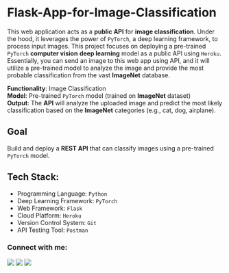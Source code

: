 # Flask-App-for-Image-Classification


This web application acts as a **public API** for **image classification**.  Under the hood, it leverages the power of `PyTorch`, a deep learning framework, to process input images.
This project focuses on deploying a pre-trained `PyTorch` **computer vision** **deep learning** model as a public API using `Heroku`. Essentially, you can send an image to this web app using API, and it will utilize a pre-trained model to analyze the image and provide the most probable classification from the vast **ImageNet** database.

**Functionality**: Image Classification  
**Model**: Pre-trained `PyTorch` model (trained on **ImageNet** dataset)  
**Output**: The **API** will analyze the uploaded image and predict the most likely classification based on the **ImageNet** categories (e.g., cat, dog, airplane).  


## Goal
Build and deploy a **REST API** that can classify images using a pre-trained `PyTorch` model.


## Tech Stack:
- Programming Language: `Python`
- Deep Learning Framework: `PyTorch`
- Web Framework: `Flask`
- Cloud Platform: `Heroku`
- Version Control System: `Git`
- API Testing Tool: `Postman`

</div><h3 align="left">Connect with me:</h3>
<div> <a href="https://www.linkedin.com/in/https://www.linkedin.com/in/amirthapamagar/" target="_blank"><img src="https://img.shields.io/badge/LinkedIn-0077B5?style=for-the-badge&logo=linkedin&logoColor=white" target="_blank"></a>
<a href="https://github.com/amirtmgr" target="_blank"><img src="https://img.shields.io/badge/GitHub-100000?style=for-the-badge&logo=github&logoColor=white" target="_blank"></a>
<a href = "mailto:amir.thapamagar01@gmail.com"><img src="https://img.shields.io/badge/-Gmail-%23333?style=for-the-badge&logo=gmail&logoColor=white" target="_blank"></a>

